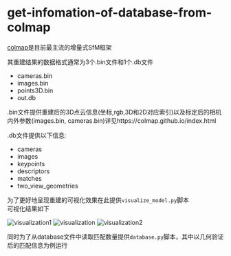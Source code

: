 # get-infomation-of-database-from-colmap
[colmap](https://github.com/colmap/colmap)是目前最主流的增量式SfM框架  

其重建结果的数据格式通常为3个.bin文件和1个.db文件  
* cameras.bin  
* images.bin
* points3D.bin
* out.db

.bin文件提供重建后的3D点云信息(坐标,rgb,3D和2D对应索引)以及标定后的相机内外参数(images.bin, cameras.bin)详见https://colmap.github.io/index.html

.db文件提供以下信息:  
* cameras
* images
* keypoints
* descriptors
* matches
* two_view_geometries

为了更好地呈现重建的可视化效果在此提供`visualize_model.py`脚本  
可视化结果如下  

![visualization1](https://github.com/VG-TechCenter/scripts-for-colmap/assets/130300209/9e310d59-9eeb-4372-a37e-b1a26674fa50)
![visualization](https://github.com/VG-TechCenter/scripts-for-colmap/assets/130300209/02ae7164-9007-4e9f-ac57-7ee595e53773)
![visualization2](https://github.com/VG-TechCenter/scripts-for-colmap/assets/130300209/534bb946-c459-46ba-8272-39b70f52f0a4)  

同时为了从database文件中读取匹配数量提供`database.py`脚本，其中以几何验证后的匹配信息为例运行  

